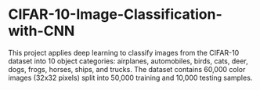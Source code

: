 # CIFAR-10-Image-Classification-with-CNN
This project applies deep learning to classify images from the CIFAR-10 dataset into 10 object categories: airplanes, automobiles, birds, cats, deer, dogs, frogs, horses, ships, and trucks. The dataset contains 60,000 color images (32x32 pixels) split into 50,000 training and 10,000 testing samples.
